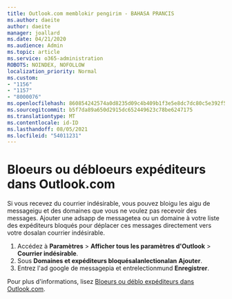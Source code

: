 ```yaml
---
title: Outlook.com memblokir pengirim - BAHASA PRANCIS
ms.author: daeite
author: daeite
manager: joallard
ms.date: 04/21/2020
ms.audience: Admin
ms.topic: article
ms.service: o365-administration
ROBOTS: NOINDEX, NOFOLLOW
localization_priority: Normal
ms.custom:
- "1156"
- "1157"
- "8000076"
ms.openlocfilehash: 860854242574a0d8235d09c4b409b1f3e5e8dc7dc80c5e392f5fdc3521e3431c
ms.sourcegitcommit: b5f7da89a650d2915dc652449623c78be6247175
ms.translationtype: MT
ms.contentlocale: id-ID
ms.lasthandoff: 08/05/2021
ms.locfileid: "54011231"
---
```

# <a name="bloquer-ou-dbloquer-expditeurs-dans-outlookcom"></a>Bloeurs ou débloeurs expéditeurs dans Outlook.com

Si vous recevez du courrier indésirable, vous pouvez bloigu les aigu de messageigu et des domaines que vous ne voulez pas recevoir des messages. Ajouter une adsapp de messagetea ou un domaine à votre liste des expéditeurs bloqués pour déplacer ces messages directement vers votre dosalan courrier indésirable.

1. Accédez à **Paramètres**  >  **Afficher tous les paramètres d'Outlook**  >  **Courrier indésirable**.
1. Sous **Domaines et expéditeurs bloquésalanlectionalan** **Ajouter**.
1. Entrez l'ad google de messagepia et entrelectionmund **Enregistrer**.

Pour plus d'informations, lisez [Bloeurs ou déblo expéditeurs dans Outlook.com](https://support.office.com/fr-fr/article/afba1c94-77bb-4f50-8b85-057cf52f4d5e?wt.mc_id=Office_Outlook_com_Alchemy).